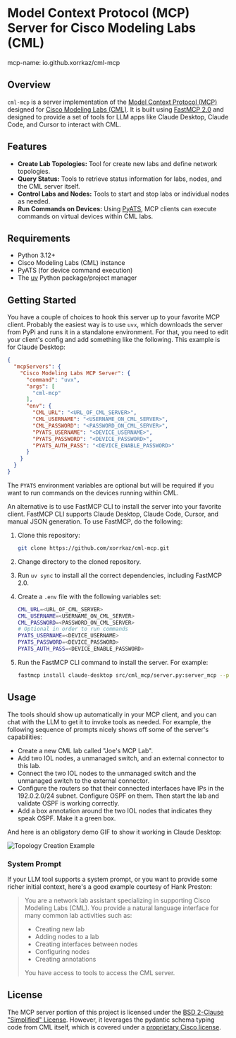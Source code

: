 # Model Context Protocol (MCP) Server for Cisco Modeling Labs (CML)

mcp-name: io.github.xorrkaz/cml-mcp

## Overview

`cml-mcp` is a server implementation of the [Model Context Protocol (MCP)](https://modelcontextprotocol.io/docs/getting-started/intro) designed
for [Cisco Modeling Labs (CML)](https://www.cisco.com/c/en/us/products/cloud-systems-management/modeling-labs/index.html). It is built using [FastMCP 2.0](https://gofastmcp.com/getting-started/welcome) and designed to provide a set of tools for LLM apps like Claude Desktop, Claude Code, and Cursor to interact with CML.

## Features

- **Create Lab Topologies:** Tool for create new labs and define network topologies.
- **Query Status:** Tools to retrieve status information for labs, nodes, and the CML server itself.
- **Control Labs and Nodes:** Tools to start and stop labs or individual nodes as needed.
- **Run Commands on Devices:** Using [PyATS](https://developer.cisco.com/pyats/), MCP clients can execute commands on virtual devices within CML labs.

## Requirements

- Python 3.12+
- Cisco Modeling Labs (CML) instance
- PyATS (for device command execution)
- The [uv](https://docs.astral.sh/uv/) Python package/project manager

## Getting Started

You have a couple of choices to hook this server up to your favorite MCP client.  Probably the easiest way is to use `uvx`, which downloads the server from PyPi and runs it in a standalone environment.  For that, you need to edit your client's config and add something like the following.  This example is for Claude Desktop:

```json
{
  "mcpServers": {
    "Cisco Modeling Labs MCP Server": {
      "command": "uvx",
      "args": [
        "cml-mcp"
      ],
      "env": {
        "CML_URL": "<URL_OF_CML_SERVER>",
        "CML_USERNAME": "<USERNAME_ON_CML_SERVER>",
        "CML_PASSWORD": "<PASSWORD_ON_CML_SERVER>",
        "PYATS_USERNAME": "<DEVICE_USERNAME>",
        "PYATS_PASSWORD": "<DEVICE_PASSWORD>",
        "PYATS_AUTH_PASS": "<DEVICE_ENABLE_PASSWORD>"
      }
    }
  }
}
```

The `PYATS` environment variables are optional but will be required if you want to run commands on the devices running within CML.

An alternative is to use FastMCP CLI to install the server into your favorite client.  FastMCP CLI supports Claude Desktop, Claude Code, Cursor, and manual JSON generation.  To use FastMCP, do the following:

1. Clone this repository:

    ```sh
    git clone https://github.com/xorrkaz/cml-mcp.git
    ```

1. Change directory to the cloned repository.

1. Run `uv sync` to install all the correct dependencies, including FastMCP 2.0.

1. Create a `.env` file with the following variables set:

    ```sh
    CML_URL=<URL_OF_CML_SERVER>
    CML_USERNAME=<USERNAME_ON_CML_SERVER>
    CML_PASSWORD=<PASSWORD_ON_CML_SERVER>
    # Optional in order to run commands
    PYATS_USERNAME=<DEVICE_USERNAME>
    PYATS_PASSWORD=<DEVICE_PASSWORD>
    PYATS_AUTH_PASS=<DEVICE_ENABLE_PASSWORD>
    ```

1. Run the FastMCP CLI command to install the server.  For example:

    ```sh
    fastmcp install claude-desktop src/cml_mcp/server.py:server_mcp --project `realpath .` --env-file .env
    ```

## Usage

The tools should show up automatically in your MCP client, and you can chat with the LLM to get it to invoke tools as needed.  For example,
the following sequence of prompts nicely shows off some of the server's capabilities:

- Create a new CML lab called "Joe's MCP Lab".
- Add two IOL nodes, a unmanaged switch, and an external connector to this lab.
- Connect the two IOL nodes to the unmanaged switch and the unmanaged switch to the external connector.
- Configure the routers so that their connected interfaces have IPs in the 192.0.2.0/24 subnet.  Configure OSPF on them.  Then start the lab and validate OSPF is working correctly.
- Add a box annotation around the two IOL nodes that indicates they speak OSPF.  Make it a green box.

And here is an obligatory demo GIF to show it working in Claude Desktop:

![Topology Creation Example](img/cml_mcp.gif)

### System Prompt

If your LLM tool supports a system prompt, or you want to provide some richer initial context, here's a good example courtesy of Hank Preston:

>You are a network lab assistant specializing in supporting Cisco Modeling Labs (CML). You provide a natural language interface for many common lab activities such as:
>
>- Creating new lab
>- Adding nodes to a lab
>- Creating interfaces between nodes
>- Configuring nodes
>- Creating annotations
>
>You have access to tools to access the CML server.

## License

The MCP server portion of this project is licensed under the [BSD 2-Clause "Simplified" License](LICENSE).  However, it leverages the pydantic
schema typing code from CML itself, which is covered under a [proprietary Cisco license](src/cml_mcp/schemas/LICENSE).

